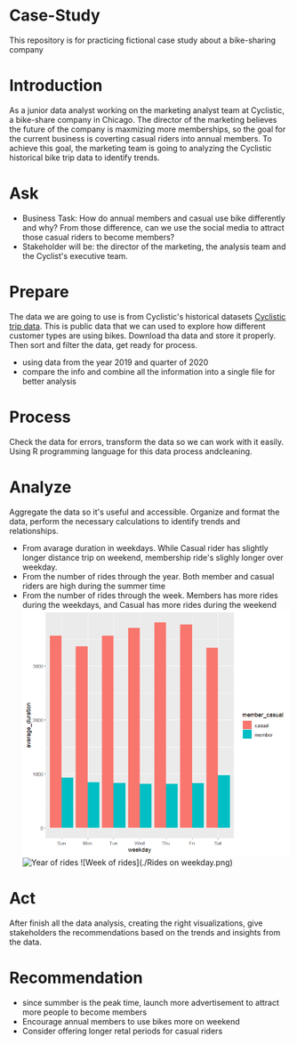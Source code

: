 # Case-Study
This repository is for practicing fictional case study about a bike-sharing company
# Introduction
As a junior data analyst working on the marketing analyst team at Cyclistic, a bike-share company in Chicago. The director of the marketing believes the future of the company is maxmizing more memberships, so the goal for the current business is coverting casual riders into annual members. 
To achieve this goal, the marketing team is going to analyzing the Cyclistic historical bike trip data to identify trends.
# Ask
- Business Task: How do annual members and casual use bike differently and why? From those difference, can we use the social media to attract those casual riders to become members?
- Stakeholder will be: the director of the marketing, the analysis team and the Cyclist's executive team.
# Prepare
The data we are going to use is from Cyclistic's historical datasets [Cyclistic trip data](https://divvy-tripdata.s3.amazonaws.com/index.html). This is public data that we can used to explore how different customer types are using bikes.
Download tha data and store it properly. Then sort and filter the data, get ready for process.
- using data from the year 2019 and quarter of 2020
- compare the info and combine all the information into a single file for better analysis
# Process
Check the data for errors, transform the data so we can work with it easily. Using R programming language for this data process andcleaning.
# Analyze
Aggregate the data so it's useful and accessible. Organize and format the data, perform the necessary calculations to identify trends and relationships.
- From avarage duration in weekdays. While Casual rider has slightly longer distance trip on weekend, membership ride's slighly longer over weekday.
- From the number of rides through the year. Both member and casual riders are high during the summer time
- From the number of rides through the week. Members has more rides during the weekdays, and Casual has more rides during the weekend
![Average Duration](./Average_Duration.png)
![Year of rides](./Rides+during+the+Year.png)
![Week of rides](./Rides on weekday.png)
# Act
After finish all the data analysis, creating the right visualizations, give stakeholders the recommendations based on the trends and insights from the data.
# Recommendation
- since summber is the peak time, launch more advertisement to attract more people to become members
- Encourage annual members to use bikes more on weekend
- Consider offering longer retal periods for casual riders
  
